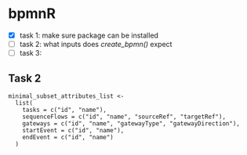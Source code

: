 # bpmnR

- [x] task 1: make sure package can be installed
- [ ] task 2: what inputs does _create_bpmn()_ expect
- [ ] task 3: 

## Task 2
    minimal_subset_attributes_list <-
      list(
        tasks = c("id", "name"),
        sequenceFlows = c("id", "name", "sourceRef", "targetRef"),
        gateways = c("id", "name", "gatewayType", "gatewayDirection"),
        startEvent = c("id", "name"),
        endEvent = c("id", "name")
      )
